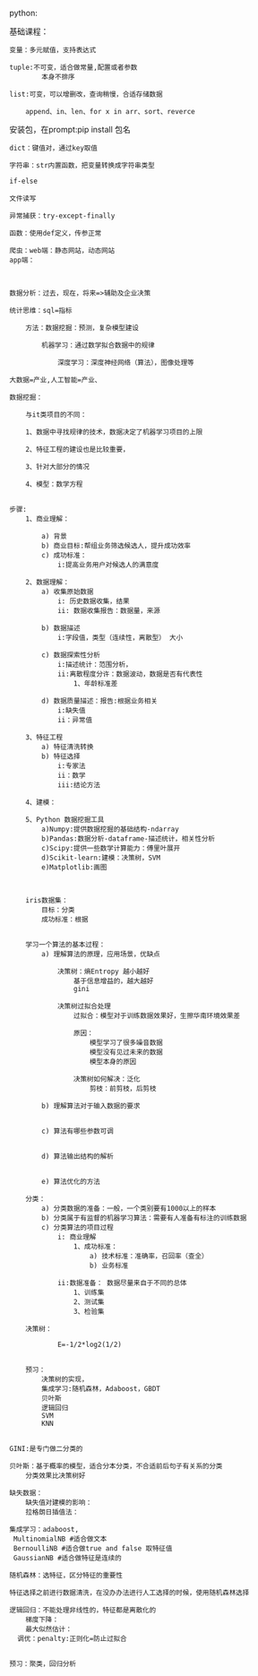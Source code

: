 python:

基础课程：

	变量：多元赋值，支持表达式
	
	tuple:不可变，适合做常量,配置或者参数
			本身不排序
			
	list:可变，可以增删改，查询稍慢，合适存储数据
	
		append、in、len、for x in arr、sort、reverce
		
安装包，在prompt:pip install 包名

	dict：键值对，通过key取值
	
	字符串：str内置函数，把变量转换成字符串类型
	
	if-else
	
	文件读写
	
	异常捕获：try-except-finally
	
	函数：使用def定义，传参正常
	
	爬虫：web端：静态网站，动态网站
	app端：
	
	
	
	数据分析：过去，现在，将来=>辅助及企业决策
	
	统计思维：sql=指标
	
		方法：数据挖掘：预测，复杂模型建设
	
			机器学习：通过数学拟合数据中的规律
				
				深度学习：深度神经网络（算法），图像处理等
	
	大数据=产业,人工智能=产业、
	
	数据挖掘：
	
		与it类项目的不同：
		
		1、数据中寻找规律的技术，数据决定了机器学习项目的上限
		
		2、特征工程的建设也是比较重要，
		
		3、针对大部分的情况
		
		4、模型：数学方程
		
		
	步骤:
		1、商业理解：
		
			a) 背景
			b) 商业目标:帮组业务筛选候选人，提升成功效率
			c) 成功标准：
				i:提高业务用户对候选人的满意度
				
		2、数据理解：
			a) 收集原始数据
				i: 历史数据收集，结果
				ii: 数据收集报告：数据量，来源
		
			b) 数据描述
				i:字段值，类型（连续性，离散型） 大小
			
			c) 数据探索性分析
				i:描述统计：范围分析，
				ii:离散程度分许：数据波动，数据是否有代表性
					1、年龄标准差
			
			d) 数据质量描述：报告:根据业务相关
				i:缺失值
				ii：异常值
				
		3、特征工程
			a) 特征清洗转换
			b) 特征选择
				i:专家法
				ii：数学
				iii:结论方法
				
		4、建模： 
		
		5、Python 数据挖掘工具
			a)Numpy:提供数据挖掘的基础结构-ndarray
			b)Pandas:数据分析-dataframe-描述统计，相关性分析
			c)Scipy:提供一些数学计算能力：傅里叶展开
			d)Scikit-learn:建模：决策树，SVM
			e)Matplotlib:画图
			
			
			
		iris数据集：
			目标：分类
			成功标准：根据
		
		
		学习一个算法的基本过程：
			a) 理解算法的原理，应用场景，优缺点
			
				决策树：熵Entropy 越小越好
					基于信息增益的，越大越好
					gini
					
				决策树过拟合处理
					过拟合：模型对于训练数据效果好，生擦华南环境效果差
					
					原因：
						模型学习了很多噪音数据
						模型没有见过未来的数据
						模型本身的原因
						
					决策树如何解决：泛化
						剪枝：前剪枝，后剪枝
					
			b) 理解算法对于输入数据的要求
			
			
			c) 算法有哪些参数可调
			
			
			d) 算法输出结构的解析
			
			
			e) 算法优化的方法
		
		分类：
		    a) 分类数据的准备：一般，一个类别要有1000以上的样本
			b) 分类属于有监督的机器学习算法：需要有人准备有标注的训练数据
			c) 分类算法的项目过程
				i: 商业理解
					1、成功标准：
						a) 技术标准：准确率，召回率（查全）
						b) 业务标准
						
				ii:数据准备： 数据尽量来自于不同的总体
					1、训练集
					2、测试集
					3、检验集
				
		决策树：		
				
				E=-1/2*log2(1/2)
				
				
		预习：
			决策树的实现，
			集成学习:随机森林，Adaboost，GBDT		
			贝叶斯
			逻辑回归
			SVM
			KNN
			
	
	GINI:是专门做二分类的
	
	贝叶斯：基于概率的模型，适合分本分类，不合适前后句子有关系的分类
		分类效果比决策树好
		
	缺失数据：
		缺失值对建模的影响：
		拉格朗日插值法：
		
	集成学习：adaboost,
	 MultinomialNB #适合做文本
	 BernoulliNB #适合做true and false 取特征值
     GaussianNB #适合做特征是连续的
	
	随机森林：选特征，区分特征的重要性
	
	特征选择之前进行数据清洗，在没办办法进行人工选择的时候，使用随机森林选择
	
	逻辑回归：不能处理非线性的，特征都是离散化的
		梯度下降：
		最大似然估计：
	  调优：penalty:正则化=防止过拟合
	  
	  
	预习：聚类，回归分析
				
				
				
				
				
				
				
				
				
				
				
				
				
				
				
				
				
				
				
				
				
				
		